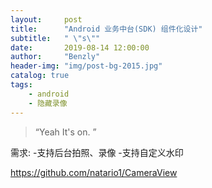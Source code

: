 ```yaml
---
layout:     post
title:      "Android 业务中台(SDK) 组件化设计"
subtitle:   " \"s\""
date:       2019-08-14 12:00:00
author:     "Benzly"
header-img: "img/post-bg-2015.jpg"
catalog: true
tags:
    - android
    - 隐藏录像
---
```


> “Yeah It's on. ”


需求:
-支持后台拍照、录像
-支持自定义水印



https://github.com/natario1/CameraView





